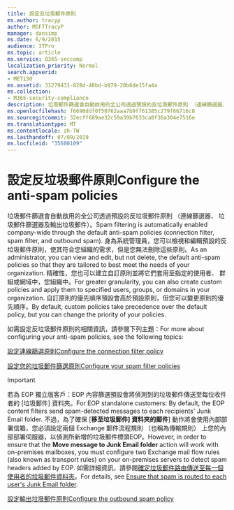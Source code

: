 ```yaml
---
title: 設定反垃圾郵件原則
ms.author: tracyp
author: MSFTTracyP
manager: dansimp
ms.date: 6/9/2015
audience: ITPro
ms.topic: article
ms.service: O365-seccomp
localization_priority: Normal
search.appverid:
- MET150
ms.assetid: 31279431-828d-48bd-b979-20b6de15fa4a
ms.collection:
- M365-security-compliance
description: 垃圾郵件篩選會自動啟用的全公司透過預設的反垃圾郵件原則 （連線篩選器、 垃圾郵件篩選器及輸出垃圾郵件）。 身為系統管理員，您可以檢視和編輯預設的反垃圾郵件原則，使其符合您組織的需求，但是您無法刪除這些原則。 精確性，您也可以建立自訂原則並將它們套用至指定的使用者、 群組或網域中，您組織中。 自訂原則的優先順序預設會高於預設原則，但您可以變更原則的優先順序。
ms.openlocfilehash: f6690ddf0f50762aaa7b9ff61385c279f66716c8
ms.sourcegitcommit: 32ecff689ae32c59a39b7633ca0f36a304e7516e
ms.translationtype: MT
ms.contentlocale: zh-TW
ms.lasthandoff: 07/09/2019
ms.locfileid: "35600109"
---
```

# <a name="configure-the-anti-spam-policies"></a><span data-ttu-id="d5704-106">設定反垃圾郵件原則</span><span class="sxs-lookup"><span data-stu-id="d5704-106">Configure the anti-spam policies</span></span>

<span data-ttu-id="d5704-107">垃圾郵件篩選會自動啟用的全公司透過預設的反垃圾郵件原則 （連線篩選器、 垃圾郵件篩選器及輸出垃圾郵件）。</span><span class="sxs-lookup"><span data-stu-id="d5704-107">Spam filtering is automatically enabled company-wide through the default anti-spam policies (connection filter, spam filter, and outbound spam).</span></span> <span data-ttu-id="d5704-108">身為系統管理員，您可以檢視和編輯預設的反垃圾郵件原則，使其符合您組織的需求，但是您無法刪除這些原則。</span><span class="sxs-lookup"><span data-stu-id="d5704-108">As an administrator, you can view and edit, but not delete, the default anti-spam policies so that they are tailored to best meet the needs of your organization.</span></span> <span data-ttu-id="d5704-109">精確性，您也可以建立自訂原則並將它們套用至指定的使用者、 群組或網域中，您組織中。</span><span class="sxs-lookup"><span data-stu-id="d5704-109">For greater granularity, you can also create custom policies and apply them to specified users, groups, or domains in your organization.</span></span> <span data-ttu-id="d5704-110">自訂原則的優先順序預設會高於預設原則，但您可以變更原則的優先順序。</span><span class="sxs-lookup"><span data-stu-id="d5704-110">By default, custom policies take precedence over the default policy, but you can change the priority of your policies.</span></span> 
  
<span data-ttu-id="d5704-111">如需設定反垃圾郵件原則的相關資訊，請參閱下列主題：</span><span class="sxs-lookup"><span data-stu-id="d5704-111">For more about configuring your anti-spam policies, see the following topics:</span></span>
  
[<span data-ttu-id="d5704-112">設定連線篩選原則</span><span class="sxs-lookup"><span data-stu-id="d5704-112">Configure the connection filter policy</span></span>](configure-the-connection-filter-policy.md)
  
[<span data-ttu-id="d5704-113">設定您的垃圾郵件篩選原則</span><span class="sxs-lookup"><span data-stu-id="d5704-113">Configure your spam filter policies</span></span>](configure-your-spam-filter-policies.md)
  
> [!IMPORTANT]
> <span data-ttu-id="d5704-114">若為 EOP 獨立版客戶：EOP 內容篩選預設會將偵測到的垃圾郵件傳送至每位收件者的 [垃圾郵件] 資料夾。</span><span class="sxs-lookup"><span data-stu-id="d5704-114">For EOP standalone customers: By default, the EOP content filters send spam-detected messages to each recipients' Junk Email folder.</span></span> <span data-ttu-id="d5704-115">不過，為了確保 [**移至垃圾郵件] 資料夾的郵件**] 動作將會使用內部部署信箱，您必須設定兩個 Exchange 郵件流程規則 （也稱為傳輸規則） 上您的內部部署伺服器，以偵測所新增的垃圾郵件標頭EOP。</span><span class="sxs-lookup"><span data-stu-id="d5704-115">However, in order to ensure that the **Move message to Junk Email folder** action will work with on-premises mailboxes, you must configure two Exchange mail flow rules (also known as transport rules) on your on-premises servers to detect spam headers added by EOP.</span></span> <span data-ttu-id="d5704-116">如需詳細資訊，請參閱[確定垃圾郵件路由傳送至每一個使用者的垃圾郵件資料夾](ensure-that-spam-is-routed-to-each-user-s-junk-email-folder.md)。</span><span class="sxs-lookup"><span data-stu-id="d5704-116">For details, see [Ensure that spam is routed to each user's Junk Email folder](ensure-that-spam-is-routed-to-each-user-s-junk-email-folder.md).</span></span> 
  
[<span data-ttu-id="d5704-117">設定輸出垃圾郵件原則</span><span class="sxs-lookup"><span data-stu-id="d5704-117">Configure the outbound spam policy</span></span>](configure-the-outbound-spam-policy.md)
  

